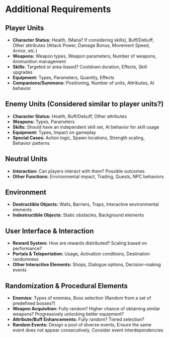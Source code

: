 # Additional Requirements

## Player Units

- **Character Status:** Health, (Mana? If considering skills), Buff/Debuff, Other attributes (Attack Power, Damage Bonus, Movement Speed, Armor, etc.)
- **Weapons:** Weapon types, Weapon parameters, Number of weapons, Ammunition management
- **Skills:** Targeted or area-based? Cooldown duration, Effects, Skill upgrades
- **Equipment:** Types, Parameters, Quantity, Effects
- **Companions/Summons:** Positioning, Number of units, Attributes, AI behavior

## Enemy Units (Considered similar to player units?)

- **Character Status:** Health, Buff/Debuff, Other attributes
- **Weapons:** Types, Parameters
- **Skills:** Should have an independent skill set, AI behavior for skill usage
- **Equipment:** Types, Impact on gameplay
- **Special Cases:** Action logic, Spawn locations, Strength scaling, Behavior patterns

## Neutral Units

- **Interaction:** Can players interact with them? Possible outcomes
- **Other Functions:** Environmental impact, Trading, Quests, NPC behaviors

## Environment

- **Destructible Objects:** Walls, Barriers, Traps, Interactive environmental elements
- **Indestructible Objects:** Static obstacles, Background elements

## User Interface & Interaction

- **Reward System:** How are rewards distributed? Scaling based on performance?
- **Portals & Teleportation:** Usage, Activation conditions, Destination randomness
- **Other Interactive Elements:** Shops, Dialogue options, Decision-making events

## Randomization & Procedural Elements

- **Enemies:** Types of enemies, Boss selection (Random from a set of predefined bosses?)
- **Weapon Acquisition:** Fully random? Higher chance of obtaining similar weapons? Progressively unlocking better equipment?
- **Attribute/Buff Enhancements:** Fully random? Tiered selection?
- **Random Events:** Design a pool of diverse events, Ensure the same event does not appear consecutively, Consider event interdependencies